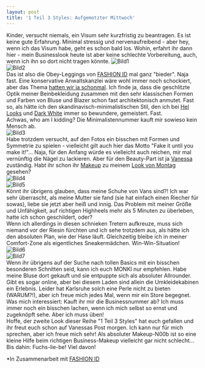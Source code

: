 ```yaml
---
layout: post
title: '1 Teil 3 Styles: Aufgemotzter Mittwoch'
---
```


Kinder, versucht niemals, ein Visum sehr kurzfristig zu beantragen. Es ist keine gute Erfahrung. Minimal stressig und nervenaufreibend - aber hey, wenn ich das Visum habe, geht es schon bald los. Wohin, erfahrt ihr dann hier - mein Businesslook heute ist aber keine schlechte Vorbereitung, auch, wenn ich ihn so dort nicht tragen könnte.
![Bild1](https://farm6.staticflickr.com/5595/14209271886_be1bf35d6d_c.jpg)  
![Bild2](https://farm3.staticflickr.com/2918/14230120692_2b44bb4a93_c.jpg)  
Das ist also die Obey-Leggings von [FASHION ID](http://www.fashionid.de/) mal ganz "bieder". Naja fast. Eine konservative Anwaltskanzlei wäre wohl immer noch schockiert, aber das Thema [hatten wir ja schonmal](http://fuchsgehtum.de/1-teil-3-styles-busy-wednesday/). Ich finde ja, dass die geschlitzte Optik meiner Beinbekleidung zusammen mit den sehr klassischen Formen und Farben von Bluse und Blazer schon fast architektonisch anmutet. Fast so, als hätte ich den skandinavisch-minimalistischen Stil, den ich bei [Hel Looks](http://www.hel-looks.com/) und [Dark White](http://www.darkwhite.net/) immer so bewundere, gemeistert. Fast.   
Achwas, who am I kidding? Die Minimalistennummer kauft mir sowieso kein Mensch ab.  
![Bild3](https://farm3.staticflickr.com/2916/14252593493_814529955e_c.jpg)  
Habe trotzdem versucht, auf den Fotos ein bisschen mit Formen und Symmetrie zu spielen - vielleicht gilt auch hier das Motto "Fake it until you make it!"... Naja, für den Anfang würde es vielleicht auch reichen, mir mal vernünftig die Nägel zu lackieren. Aber für den Beauty-Part ist ja [Vanessa](http://deardarleen.blogspot.de/) zuständig. Habt ihr schon ihr [Makeup](http://deardarleen.blogspot.de/2014/05/1-teil-3-styles-das-erste-makeup-zum.html) zu meinem [Look von Montag](http://fuchsgehtum.de/1-teil-3-styles-entspannter-montag/) gesehen?  
![Bild4](https://farm3.staticflickr.com/2927/14232415085_c96090b39b_c.jpg)  
![Bild5](https://farm3.staticflickr.com/2935/14232170834_5a4d4b0838_c.jpg)  
Könnt ihr übrigens glauben, dass meine Schuhe von Vans sind?! Ich war sehr überrascht, als meine Mutter sie fand (sie hat einfach einen Riecher für sowas), liebe sie jetzt aber heiß und innig. Das Problem mit meiner Größe und Unfähigkeit, auf richtigen Highheels mehr als 5 Minuten zu überleben, hatte ich schon geschildert, oder?  
Wenn ich allerdings in diesen schnieken Tretern aufkreuze, muss sich niemand vor der Riesin fürchten und ich sehe trotzdem aus, als hätte ich den absoluten Plan, wie der Hase läuft. Gleichzeitig bleibe ich in meiner Comfort-Zone als eigentliches Sneakermädchen. Win-Win-Situation!  
![Bild6](https://farm6.staticflickr.com/5040/14232414225_da77509bc5_c.jpg)  
![Bild7](https://farm6.staticflickr.com/5499/14232416885_3cbc7f1c5f_c.jpg)  
Wenn ihr übrigens auf der Suche nach tollen Basics mit ein bisschen besonderen Schnitten seid, kann ich euch MONKI nur empfehlen. Habe meine Bluse dort gekauft und sie entpuppte sich als absoluter Allrounder. Gibt es sogar online, aber bei diesem Laden sind allein die Umkleidekabinen ein Erlebnis. Leider hat Karlsruhe solch eine Perle nicht zu bieten (WARUM?!), aber ich freue mich jedes Mal, wenn mir ein Store begegnet.  
Was mich interessiert: Kauft ihr mir die Businessnummer ab? Ich muss immer noch ein bisschen lachen, wenn ich mich selbst so ernst und zugeknöpft sehe. Aber ich muss üben!  
Hoffe, der zweite Look dieser Reihe "1 Teil 3 Styles" hat euch gefallen und ihr freut euch schon auf Vanessas Post morgen. Ich kann nur für mich sprechen, aber ich freue mich sehr! Als absoluter Makeup-N00b ist so eine kleine Hilfe beim richtigen Business-Makeup vielleicht gar nicht schlecht...
Bis dahin: Fuchs-lie-be! Viel davon!  


*In Zusammenarbeit mit [FASHION ID](http://www.fashionid.de/)
